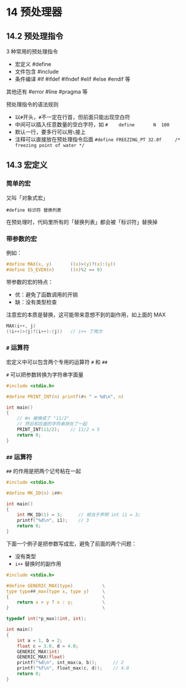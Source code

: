 # 14 预处理器

## 14.2 预处理指令

3 种常用的预处理指令

- 宏定义 #define
- 文件包含 #include
- 条件编译 #if #ifdef #ifndef #elif #else #endif 等

其他还有 #error #line #pragma 等

预处理指令的语法规则

- 以`#`开头，`#`不一定在行首，但前面只能出现空白符
- 中间可以插入任意数量的空白字符，如 `#    define       N  100`
- 默认一行，要多行可以用`\`接上
- 注释可以直接放在预处理指令后面 `#define FREEZING_PT 32.0f     /* freezing point of water */`

## 14.3 宏定义

### 简单的宏

又叫「对象式宏」

`#define 标识符 替换列表`

在预处理时，代码里所有的「替换列表」都会被「标识符」替换掉

### 带参数的宏

例如：

```c
#define MAX(x, y)       ((x)>(y)?(x):(y))
#define IS_EVEN(n)      ((n)%2 == 0)
```

带参数的宏的特点：

- 优：避免了函数调用的开销
- 缺：没有类型检查

注意宏的本质是替换，这可能带来意想不到的副作用，如上面的 MAX

```c
MAX(i++, j)
((i++)>(j)?(i++):(j))   // i++ 了两次
```

### `#` 运算符

宏定义中可以包含两个专用的运算符 `#` 和 `##`

`#` 可以把参数转换为字符串字面量

```c
#include <stdio.h>

#define PRINT_INT(n) printf(#n " = %d\n", n)

int main()
{
    // #n 被换成了 "11/2"
    // 然后和后面的字符串拼在了一起
    PRINT_INT(11/2);    // 11/2 = 5
    return 0;
}
```

### `##` 运算符

`##` 的作用是把两个记号粘在一起

```c
#include <stdio.h>

#define MK_ID(n) i##n

int main()
{
    int MK_ID(1) = 3;      // 相当于声明 int i1 = 3;
    printf("%d\n", i1);    // 3
    return 0;
}
```

下面一个例子是把参数写成宏，避免了前面的两个问题：

- 没有类型
- `i++` 替换时的副作用

```c
#include <stdio.h>

#define GENERIC_MAX(type)           \
type type##_max(type x, type y)     \
{                                   \
    return x > y ? x : y;           \
}                                   \

typedef int(*p_max)(int, int);

int main()
{
    int a = 1, b = 2;
    float c = 3.0, d = 4.0;
    GENERIC_MAX(int)
    GENERIC_MAX(float)
    printf("%d\n", int_max(a, b));      // 2
    printf("%f\n", float_max(c, d));    // 4.0
    return 0;
}
```


